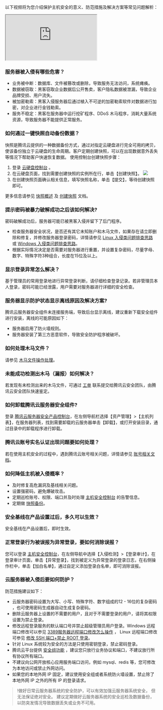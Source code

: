 以下视频将为您介绍保护主机安全的意义、防范措施及解决方案等常见问题解析：
<div class="doc-video-mod"><iframe src="https://cloud.tencent.com/edu/learning/quick-play/2347-35045?source=gw.doc.media&withPoster=1&notip=1"></iframe></div>

### 服务器被入侵有哪些危害？
- 业务被中断：数据库、文件被篡改或删除，导致服务无法访问，系统瘫痪。
- 数据被窃取：黑客窃取企业数据后公开售卖，客户隐私数据被泄漏，导致企业品牌受损、用户流失。
- 被加密勒索：黑客入侵服务器后通过植入不可逆的加密勒索软件对数据进行加密，对企业进行金钱勒索。
- 服务不稳定：黑客在服务器中运行挖矿程序、DDoS 木马程序，消耗大量系统资源，导致服务器不能提供正常服务。

<span id="kzbf"></span>
### 如何通过一键快照自动备份数据？
快照是腾讯云提供的一种数据备份方式，通过对指定云硬盘进行完全可用的拷贝，使该备份独立于云硬盘的生命周期。客户定期创建快照，可以在出现数据意外丢失等情况下帮助客户快速恢复数据。
使用控制台创建快照步骤：
1. 登录 [云硬盘控制台](https://console.cloud.tencent.com/cvm/cbs/index?rid=1) 。
2. 在云硬盘页面，找到需要创建快照的实例所在行，单击【创建快照】。
![](https://main.qcloudimg.com/raw/29ac69255f63e4d164292b781ecbfcd0.png)
3. 在创建快照页面确认相关信息，填写快照名称，单击【提交】，等待创建快照即可。

更多信息请参见 [快照概述](https://cloud.tencent.com/document/product/362/5754) 及 [创建快照](https://cloud.tencent.com/document/product/362/5755) 文档。

### 提示密码被暴力破解成功之后该如何解决?
密码破解成功后，服务器可能已被黑客入侵并留下了后门程序。
- 检查服务器安全状况，是否还有其它未知账户和木马文件，如果存在请立即删除和修复，并修改服务器登录密码，详情请参见 [Linux 入侵类问题排查思路](https://cloud.tencent.com/document/product/296/9604) 或 [Windows 入侵类问题排查思路](https://cloud.tencent.com/document/product/296/9605)。
- 根据实际情况决定是否需要对服务器进行重置，并设置复杂密码，尽量字母、数字、特殊字符3种组合，长度在15位及以上。

### 显示登录异常怎么解决？
基于管理员的常用登录地进行异常登录判断，请仔细检查登录记录。若非管理员本人登录，密码可能已经泄露，用户需要对服务器进行详细的安全检查。

### 服务器显示防护状态显示离线原因及解决方案? 
腾讯云服务器安全组件未连接服务端，导致后台显示离线，建议重新下载安全组件进行安装，离线的可能原因如下：
- 服务器启用了防火墙规则。
- 服务器安装了第三方恶意软件，导致安全防护程序被破坏。

### 如何处理木马文件？
请参见 [木马文件操作处理](https://cloud.tencent.com/document/product/296/13008)。

### 未能成功检测出木马（漏报）如何解决？
若发现有未检测出来的木马文件，可通过 [工单](https://console.cloud.tencent.com/workorder/category?level1_id=141&level2_id=635&source=0&data_title=%E4%B8%BB%E6%9C%BA%E5%AE%89%E5%85%A8(%E4%BA%91%E9%95%9C)&step=1) 联系提交给腾讯云安全团队，由腾讯云安全团队快速鉴定。

### 如何卸载腾讯云服务器安全组件?
登录 [腾讯云服务器安全产品控制台](https://console.cloud.tencent.com/yunjing)，在左侧导航栏选择【资产管理】>【主机列表】，在服务器列表，找到需要卸载的云服务器单击【卸载】，或打开安装目录，通过目录中的卸载程序进行卸载。

### 腾讯云账号实名认证出现问题要如何处理？
若在使用主机安全的过程中，遇到腾讯云账号相关问题，详情请参见 [账号相关文档](https://cloud.tencent.com/document/product/378)。

### 如何降低主机被入侵概率？
- 及时修复高危漏洞及基线相关问题。
- 设置强密码，避免爆破攻击。
- 定期巡检账号、权限、端口并及时处理 [主机安全控制台](https://console.cloud.tencent.com/cwp) 的告警信息。
- 定期做 [快照备份](#kzbf)。

### 安全基线在产品设置过后，多久可以生效？
安全基线在产品设置后，即时生效。

### 正常登录行为被误报为异常登录，要如何消除误报？
您可以登录 [主机安全控制台](https://console.cloud.tencent.com/cwp/manage/loginLog)，在左侧导航中选择【入侵检测】>【登录审计】，在登录审计页面，单击【异常登录】，找到被定义为异常登录的登录日志，在右侧操作栏中，单击【加白名单】，通过自定义添加登录白名单，即可消除误报。

### 云服务器被入侵后要如何防护？
防范措施建议如下：
- 云服务器密码设置为大写、小写、特殊字符、数字组成的12 - 16位的复杂密码 ，也可使用密码生成器自动生成复杂密码。
- 删除云服务器上设置的不需要的用户，且对于不需要登录的用户，请将其权限设置为禁止登录。
- 修改远程登录服务的默认端口号并禁止超级管理员用户登录。Windows 远程端口修改可以参见 [3389服务器远程端口修改怎么操作](https://cloud.tencent.com/developer/article/1052163) ， Linux 远程端口修改可参见 [修改 SSH 端口+禁止 ROOT 登录](https://cloud.tencent.com/developer/article/1124500)。 
- 针对 Linux 系统较为安全的方法是只使用密钥登录，禁止密码登录。
- 腾讯云平台提供 [安全组功能](https://cloud.tencent.com/document/product/215/20398) ，建议您只放行业务协议和端口，不建议放行所有协议所有端口。
- 不建议向公网开放核心应用服务端口访问，例如 mysql、redis 等，您可修改为本地访问或禁止外网访问。
- 如果您的本地外网 IP 固定，建议使用安全组或者系统防火墙设置，禁止除了本地外网 IP 之外的所有 IP 的登录请求。
>!做好日常云服务器系统的安全防护，可以有效加强云服务器系统安全， 但无法保证绝对安全。 建议定期做好云服务器系统的安全巡检及数据备份，以防突发情况导致数据丢失或业务不可用。
